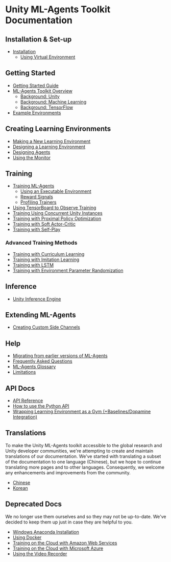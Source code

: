 # Unity ML-Agents Toolkit Documentation

## Installation & Set-up

* [Installation](Installation.md)
  * [Using Virtual Environment](Using-Virtual-Environment.md)

## Getting Started

* [Getting Started Guide](Getting-Started.md)
* [ML-Agents Toolkit Overview](ML-Agents-Overview.md)
  * [Background: Unity](Background-Unity.md)
  * [Background: Machine Learning](Background-Machine-Learning.md)
  * [Background: TensorFlow](Background-TensorFlow.md)
* [Example Environments](Learning-Environment-Examples.md)

## Creating Learning Environments

* [Making a New Learning Environment](Learning-Environment-Create-New.md)
* [Designing a Learning Environment](Learning-Environment-Design.md)
* [Designing Agents](Learning-Environment-Design-Agents.md)
* [Using the Monitor](Feature-Monitor.md)

## Training

* [Training ML-Agents](Training-ML-Agents.md)
  * [Using an Executable Environment](Learning-Environment-Executable.md)
  * [Reward Signals](Reward-Signals.md)
  * [Profiling Trainers](Profiling-Python.md)
* [Using TensorBoard to Observe Training](Using-Tensorboard.md)
* [Training Using Concurrent Unity Instances](Training-Using-Concurrent-Unity-Instances.md)
* [Training with Proximal Policy Optimization](Training-PPO.md)
* [Training with Soft Actor-Critic](Training-SAC.md)
* [Training with Self-Play](Training-Self-Play.md)

### Advanced Training Methods

* [Training with Curriculum Learning](Training-Curriculum-Learning.md)
* [Training with Imitation Learning](Training-Imitation-Learning.md)
* [Training with LSTM](Feature-Memory.md)
* [Training with Environment Parameter Randomization](Training-Environment-Parameter-Randomization.md)

## Inference

* [Unity Inference Engine](Unity-Inference-Engine.md)

## Extending ML-Agents

* [Creating Custom Side Channels](Custom-SideChannels.md)

## Help

* [Migrating from earlier versions of ML-Agents](Migrating.md)
* [Frequently Asked Questions](FAQ.md)
* [ML-Agents Glossary](Glossary.md)
* [Limitations](Limitations.md)

## API Docs

* [API Reference](API-Reference.md)
* [How to use the Python API](Python-API.md)
* [Wrapping Learning Environment as a Gym (+Baselines/Dopamine Integration)](../gym-unity/README.md)

## Translations

To make the Unity ML-Agents toolkit accessible to the global research and
Unity developer communities, we're attempting to create and maintain
translations of our documentation. We've started with translating a subset
of the documentation to one language (Chinese), but we hope to continue
translating more pages and to other languages. Consequently,
we welcome any enhancements and improvements from the community.

* [Chinese](localized/zh-CN/)
* [Korean](localized/KR/)

## Deprecated Docs
We no longer use them ourselves and so they may not be up-to-date.
We've decided to keep them up just in case they are helpful to you.

* [Windows Anaconda Installation](Installation-Anaconda-Windows.md)
* [Using Docker](Using-Docker.md)
* [Training on the Cloud with Amazon Web Services](Training-on-Amazon-Web-Service.md)
* [Training on the Cloud with Microsoft Azure](Training-on-Microsoft-Azure.md)
* [Using the Video Recorder](https://github.com/Unity-Technologies/video-recorder)
